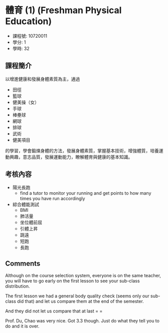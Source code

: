 # 體育 (1) (Freshman Physical Education)

- 課程號: 10720011
- 學分: 1
- 學時: 32

## 課程簡介

以增進健康和發展身體素質為主，通過

- 田徑
- 籃球
- 健美操（女）
- 手球
- 棒壘球
- 網球
- 排球
- 武術
- 健美項目

的學習，學會鍛煉身體的方法，發展身體素質，掌握基本技術，增強體質，培養運動興趣，意志品質，發展運動能力，瞭解體育與健康的基本知識。

## 考核內容

- 陽光長跑
  - find a tutor to monitor your running and get points to how many times you have run accordingly
- 綜合體能測試
  - BMI
  - 肺活量
  - 坐位體前屈
  - 引體上昇
  - 跳遠
  - 短跑
  - 長跑

## Comments

Although on the course selection system, everyone is on the same teacher, you will have to go early on the first lesson to see your sub-class distribution.

The first lesson we had a general body quality check (seems only our sub-class did that) and let us compare them at the end of the semester.

And they did not let us compare that at last = =

Prof. Du, Chao was very nice. Got 3.3 though. Just do what they tell you to do and it is over.
